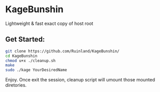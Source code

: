 # KageBunshin
Lightweight &amp; fast exact copy of host root

## Get Started:
```bash
git clone https://github.com/Ruinland/KageBunshin/
cd KageBunshin
chmod u+x ./cleanup.sh
make
sudo ./kage YourDesiredName
```
Enjoy.
Once exit the session, cleanup script will umount those mounted diretories.
